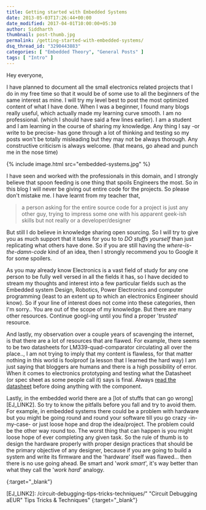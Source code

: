 ```yaml
---
title: Getting started with Embedded Systems
date: 2013-05-03T17:26:44+00:00
date_modified: 2017-04-01T10:00:00+05:30
author: Siddharth
thumbnail: post-thumb.jpg
permalink: /getting-started-with-embedded-systems/
dsq_thread_id: "3290443883"
categories: [ "Embedded Theory", "General Posts" ]
tags: [ "Intro" ]
---
```


Hey everyone,

I have planned to document all the small electronics related projects that I do in my free time so that it would be of some use to all the beginners of the same interest as mine. I will try my level best to post the most optimized content of what I have  done. When I was a beginner, I found many blogs really useful, which actually made my learning curve smooth. I am no professional. (which I should have said a few lines earlier). I am a student and I am learning in the course of sharing my knowledge. Any thing I say -or write to be precise-  has gone through a lot of thinking and testing so my posts won't be totally misleading but they may not be always thorough. Any constructive criticism is always welcome. (that means, go ahead and punch me in the nose time)

{% include image.html src="embedded-systems.jpg" %}

I have seen and worked with the professionals in this domain, and I strongly believe that spoon feeding is one thing that spoils Engineers the most. So in this blog I will never be giving out entire code for the projects. So please don't mistake me. I have learnt from my teacher that,

> a person asking for the entire source code for a project is just any other guy, trying to impress some one with his apparent geek-ish skills but not really or a developer/designer

But still I do believe in knowledge sharing open sourcing. So I will try to give you as much support that it takes for you to to _DO stuffs yourself_ than just replicating what others have done. So if you are still having the _where-is-the-damn-code_ kind of an idea, then I strongly recommend you to Google it for some spoilers.

As you may already know Electronics is a vast field of study for any one person to be fully well versed in all the fields it has, so I have decided to stream my thoughts and interest into a few particular fields such as the Embedded system Design, Robotics, Power Electronics and computer programming (least to an extent up to which an electronics Engineer should know). So if your line of interest does not come into these categories, then I'm sorry.. You are out of the scope of my knowledge. But there are many other resources. Continue googl-ing until you find a proper '_trusted_' resource.

And lastly, my observation over a couple years of scavenging the internet, is that there are a lot of resources that are flawed. For example, there seems to be two datasheets for LM339-quad-comparator circulating all over the place.., I am not trying to imply that my content is flawless, for that matter nothing in this world is foolproof (a lesson that I learned the hard way)  I am just saying that bloggers are humans and there is a high possibility of error. When it comes to electronics prototyping and testing what the Datasheet (or spec sheet as some people call it) says is final. Always [read the datasheet][EJ_LINK1] before doing anything with the component.

Lastly, in the embedded world there are a [lot of stuffs that can go wrong][EJ_LINK2]. So try to know the pitfalls before you fall and try to avoid them. For example, in embedded systems there could be a problem with hardware but you might be going round and round your software till you go crazy -in-my-case- or just loose hope and drop the idea/project. The problem could be the other way round too. The worst thing that can happen is you might loose hope of ever completing any given task. So the rule of thumb is to design the hardware properly with proper design practices that should be the primary objective of any designer, because if you are going to build a system and write its firmware and the 'hardware' itself was flawed... then there is no use going ahead. Be smart and '_work smart_', it's way better than what they call the '_work hard_' analogy.

[EJ_LINK1]: /are-you-reading-the-datasheet/ "Are you reading the datasheet? What to look for and how to find them!" 
{:target="_blank"}

[EJ_LINK2]: /circuit-debugging-tips-tricks-techniques/" "Circuit Debugging aEUR" Tips Tricks & Techniques"
{:target="_blank"}
